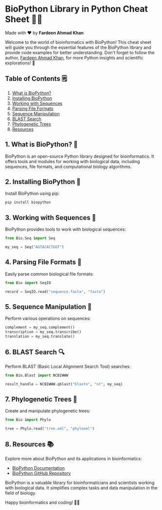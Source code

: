 # BioPython Library in Python Cheat Sheet 🧬🐍

Made with :heart: by **Fardeen Ahmad Khan**

Welcome to the world of bioinformatics with BioPython! This cheat sheet will guide you through the essential features of the BioPython library and provide code examples for better understanding. Don't forget to follow the author, [Fardeen Ahmad Khan](https://github.com/I-Fardeen), for more Python insights and scientific explorations! 🙌

## Table of Contents 🗒️

1. [What is BioPython?](#what-is-biopython)
2. [Installing BioPython](#installing-biopython)
3. [Working with Sequences](#working-with-sequences)
4. [Parsing File Formats](#parsing-file-formats)
5. [Sequence Manipulation](#sequence-manipulation)
6. [BLAST Search](#blast-search)
7. [Phylogenetic Trees](#phylogenetic-trees)
8. [Resources](#resources)

## 1. What is BioPython? 🧬

BioPython is an open-source Python library designed for bioinformatics. It offers tools and modules for working with biological data, including sequences, file formats, and computational biology algorithms.

## 2. Installing BioPython 🚀

Install BioPython using pip:

```python
pip install biopython
```

## 3. Working with Sequences 🧾

BioPython provides tools to work with biological sequences:

```python
from Bio.Seq import Seq

my_seq = Seq("AGTACACTGGT")
```

## 4. Parsing File Formats 📂

Easily parse common biological file formats:

```python
from Bio import SeqIO

record = SeqIO.read("sequence.fasta", "fasta")
```

## 5. Sequence Manipulation 🔬

Perform various operations on sequences:

```python
complement = my_seq.complement()
transcription = my_seq.transcribe()
translation = my_seq.translate()
```

## 6. BLAST Search 🔍

Perform BLAST (Basic Local Alignment Search Tool) searches:

```python
from Bio.Blast import NCBIWWW

result_handle = NCBIWWW.qblast("blastn", "nt", my_seq)
```

## 7. Phylogenetic Trees 🌳

Create and manipulate phylogenetic trees:

```python
from Bio import Phylo

tree = Phylo.read("tree.xml", "phyloxml")
```

## 8. Resources 📚

Explore more about BioPython and its applications in bioinformatics:

- [BioPython Documentation](https://biopython.org/wiki/Documentation)
- [BioPython GitHub Repository](https://github.com/biopython/biopython)

BioPython is a valuable library for bioinformaticians and scientists working with biological data. It simplifies complex tasks and data manipulation in the field of biology.

Happy bioinformatics and coding! 🧬🐍
